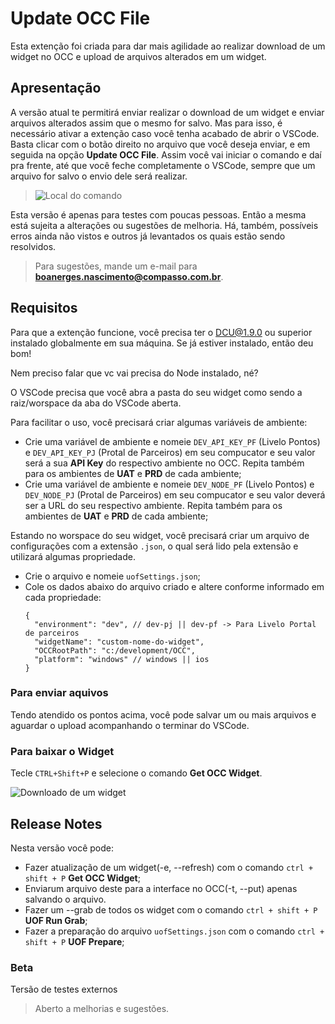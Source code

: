 # Update OCC File

Esta extenção foi criada para dar mais agilidade ao realizar download de um widget no OCC e upload de arquivos alterados em um widget.

## Apresentação

A versão atual te permitirá enviar realizar o download de um widget e enviar arquivos alterados assim que o mesmo for salvo. Mas para isso, é necessário ativar a extenção caso você tenha acabado de abrir o VSCode. Basta clicar com o botão direito no arquivo que você deseja enviar, e em seguida na opção **Update OCC File**. Assim você vai iniciar o comando e daí pra frente, até que você feche completamente o VSCode, sempre que um arquivo for salvo o envio dele será realizar.
> ![Local do comando](https://user-images.githubusercontent.com/22202005/78039759-e67acf80-7344-11ea-9b57-4a5be1291c08.png)

Esta versão é apenas para testes com poucas pessoas. Então a mesma está sujeita a alterações ou sugestões de melhoria.
Há, também, possíveis erros ainda não vistos e outros já levantados os quais estão sendo resolvidos.

> Para sugestões, mande um e-mail para **boanerges.nascimento@compasso.com.br**.

## Requisitos

Para que a extenção funcione, você precisa ter o DCU@1.9.0 ou superior instalado globalmente em sua máquina. Se já estiver instalado, então deu bom!

Nem preciso falar que vc vai precisa do Node instalado, né?

O VSCode precisa que você abra a pasta do seu widget como sendo a raiz/worspace da aba do VSCode aberta.

Para facilitar o uso, você precisará criar algumas variáveis de ambiente:

- Crie uma variável de ambiente e nomeie `DEV_API_KEY_PF` (Livelo Pontos) e `DEV_API_KEY_PJ` (Protal de Parceiros) em seu compucator e seu valor será a sua **API Key** do respectivo ambiente no OCC. Repita também para os ambientes de **UAT** e **PRD** de cada ambiente;
- Crie uma variável de ambiente e nomeie `DEV_NODE_PF` (Livelo Pontos) e `DEV_NODE_PJ` (Protal de Parceiros) em seu compucator e seu valor deverá ser a URL do seu respectivo ambiente. Repita também para os ambientes de **UAT** e **PRD** de cada ambiente;

Estando no worspace do seu widget, você precisará criar um arquivo de configurações com a extensão `.json`, o qual será lido pela extensão e utilizará algumas propriedade.

- Crie o arquivo e nomeie `uofSettings.json`;
- Cole os dados abaixo do arquivo criado e altere conforme informado em cada propriedade:
  ```
  {
    "environment": "dev", // dev-pj || dev-pf -> Para Livelo Portal de parceiros
    "widgetName": "custom-nome-do-widget",
    "OCCRootPath": "c:/development/OCC",
    "platform": "windows" // windows || ios
  }
  ```

### Para enviar aquivos

Tendo atendido os pontos acima, você pode salvar um ou mais arquivos e aguardar o upload acompanhando o terminar do VSCode.

### Para baixar o Widget

Tecle `CTRL+Shift+P` e selecione o comando **Get OCC Widget**.

![Downloado de um widget](https://user-images.githubusercontent.com/22202005/78039560-a3206100-7344-11ea-967e-3556a44ebbb5.png)

## Release Notes

Nesta versão você pode:
- Fazer atualização de um widget(-e, --refresh) com o comando `ctrl + shift + P` **Get OCC Widget**;
- Enviarum arquivo deste para a interface no OCC(-t, --put) apenas salvando o arquivo.
- Fazer um --grab de todos os widget com o comando `ctrl + shift + P` **UOF Run Grab**;
- Fazer a preparação do arquivo `uofSettings.json` com o comando `ctrl + shift + P` **UOF Prepare**;

### Beta

Tersão de testes externos
> Aberto a melhorias e sugestões.
